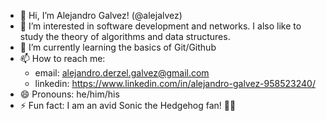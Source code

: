 - 👋 Hi, I’m Alejandro Galvez! (@alejalvez)
- 👀 I’m interested in software development and networks. I also like to study the theory of algorithms and data structures.
- 🌱 I’m currently learning the basics of Git/Github
- 📫 How to reach me: 
    - email: alejandro.derzel.galvez@gmail.com
    - linkedin: https://www.linkedin.com/in/alejandro-galvez-958523240/
- 😄 Pronouns: he/him/his
- ⚡ Fun fact: I am an avid Sonic the Hedgehog fan! 🔵💨

<!---
alejalvez/alejalvez is a ✨ special ✨ repository because its `README.md` (this file) appears on your GitHub profile.
You can click the Preview link to take a look at your changes.
--->
